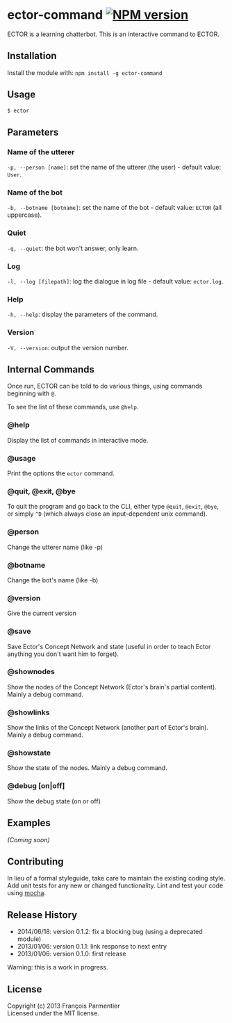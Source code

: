 # ector-command [![NPM version](https://badge.fury.io/js/ector-command.png)](http://badge.fury.io/js/ector-command)

ECTOR is a learning chatterbot. This is an interactive command to ECTOR.

## Installation
Install the module with: `npm install -g ector-command`

## Usage

```bash
$ ector
```

## Parameters

### Name of the utterer
`-p, --person [name]`: set the name of the utterer (the user) - default value: `User`.

### Name of the bot
`-b, --botname [botname]`: set the name of the bot - default value: `ECTOR` (all uppercase).

### Quiet
`-q, --quiet`: the bot won't answer, only learn.

### Log
`-l, --log [filepath]`: log the dialogue in log file - default value: `ector.log`.

### Help
`-h, --help`: display the parameters of the command.

### Version
`-V, --version`: output the version number.


## Internal Commands

Once run, ECTOR can be told to do various things, using commands beginning with `@`.

To see the list of these commands, use `@help`.

### @help
Display the list of commands in interactive mode.

### @usage
Print the options the `ector` command.

### @quit, @exit, @bye
To quit the program and go back to the CLI, either type `@quit`, `@exit`, `@bye`, or simply `^D` (which always close an input-dependent unix command).

### @person
Change the utterer name (like -p)

### @botname 
Change the bot's name (like -b)

### @version
Give the current version

### @save
Save Ector's Concept Network and state (useful in order to teach Ector anything you don't want him to forget).

### @shownodes
Show the nodes of the Concept Network (Ector's brain's partial content).
Mainly a debug command.

### @showlinks
Show the links of the Concept Network (another part of Ector's brain).
Mainly a debug command.

### @showstate
Show the state of the nodes.
Mainly a debug command.

### @debug [on|off]
Show the debug state (on or off)


## Examples
_(Coming soon)_

## Contributing
In lieu of a formal styleguide, take care to maintain the existing coding style. Add unit tests for any new or changed functionality. Lint and test your code using [mocha](http://visionmedia.github.com/mocha/).

## Release History

* 2014/06/18: version 0.1.2: fix a blocking bug (using a deprecated module)
* 2013/01/06: version 0.1.1: link response to next entry
* 2013/01/06: version 0.1.0: first release

Warning: this is a work in progress.

## License
Copyright (c) 2013 François Parmentier  
Licensed under the MIT license.
